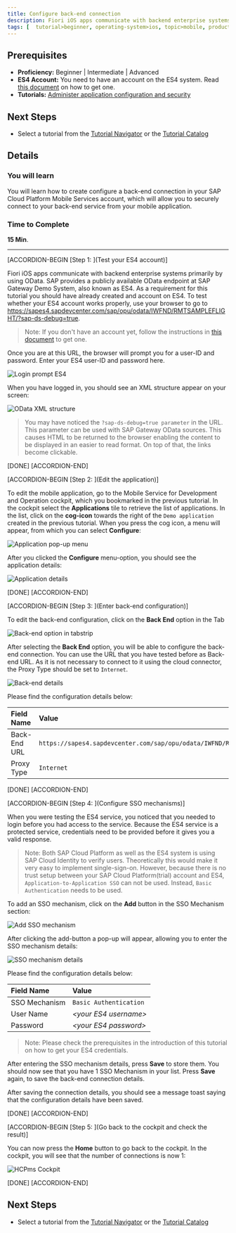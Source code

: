 ```yaml
---
title: Configure back-end connection
description: Fiori iOS apps communicate with backend enterprise systems primarily by using OData. In this tutorial you will create a back-end connection to an OData datasource for your application.
tags: [  tutorial>beginner, operating-system>ios, topic>mobile, products>sap-cloud-platform ]
---
```

## Prerequisites  
 - **Proficiency:** Beginner | Intermediate | Advanced
 - **ES4 Account:** You need to have an account on the ES4 system. Read [this document](https://archive.sap.com/documents/docs/DOC-40986) on how to get one.
 - **Tutorials:** [Administer application configuration and security](http://go.sap.com/developer/tutorials.html?fiori-ios-hcpms-application-setup)

## Next Steps
 - Select a tutorial from the [Tutorial Navigator](http://go.sap.com/developer/tutorial-navigator.html) or the [Tutorial Catalog](http://go.sap.com/developer/tutorials.html)

## Details
### You will learn  
You will learn how to create configure a back-end connection in your SAP Cloud Platform Mobile Services account, which will allow you to securely connect to your back-end service from your mobile application.

### Time to Complete
**15 Min**.

---

[ACCORDION-BEGIN [Step 1: ](Test your ES4 account)]

Fiori iOS apps communicate with backend enterprise systems primarily by using OData. SAP provides a publicly available OData endpoint at SAP Gateway Demo System, also known as ES4. As a requirement for this tutorial you should have already created and account on ES4. To test whether your ES4 account works properly, use your browser to go to https://sapes4.sapdevcenter.com/sap/opu/odata/IWFND/RMTSAMPLEFLIGHT/?sap-ds-debug=true.

> Note: If you don't have an account yet, follow the instructions in [this document](https://archive.sap.com/documents/docs/DOC-40986) to get one.

Once you are at this URL, the browser will prompt you for a user-ID and password. Enter your ES4 user-ID and password here.

![Login prompt ES4](image-1.png)

When you have logged in, you should see an XML structure appear on your screen:

![OData XML structure](image-2.png)

> You may have noticed the `?sap-ds-debug=true parameter` in the URL. This parameter can be used with SAP Gateway OData sources. This causes HTML to be returned to the browser enabling the content to be displayed in an easier to read format. On top of that, the links become clickable.

[DONE]
[ACCORDION-END]

[ACCORDION-BEGIN [Step 2: ](Edit the application)]

To edit the mobile application, go to the Mobile Service for Development and Operation cockpit, which you bookmarked in the previous tutorial. In the cockpit select the **Applications** tile to retrieve the list of applications. In the list, click on the **cog-icon** towards the right of the `Demo application` created in the previous tutorial. When you press the cog icon, a menu will appear, from which you can select **Configure**:

![Application pop-up menu](image-3.png)

After you clicked the **Configure** menu-option, you should see the application details:

![Application details](image-4.png)

[DONE]
[ACCORDION-END]

[ACCORDION-BEGIN [Step 3: ](Enter back-end configuration)]

To edit the back-end configuration, click on the **Back End** option in the Tab

![Back-end option in tabstrip](image-5.png)

After selecting the **Back End** option, you will be able to configure the back-end connection. You can use the URL that you have tested before as Back-end URL. As it is not necessary to connect to it using the cloud connector, the Proxy Type should be set to `Internet`.

![Back-end details](image-6.png)

Please find the configuration details below:

Field Name                | Value
:-------------            | :-------------
Back-End URL              | `https://sapes4.sapdevcenter.com/sap/opu/odata/IWFND/RMTSAMPLEFLIGHT/`
Proxy Type                | `Internet`

[DONE]
[ACCORDION-END]

[ACCORDION-BEGIN [Step 4: ](Configure SSO mechanisms)]

When you were testing the ES4 service, you noticed that you needed to login before you had access to the service. Because the ES4 service is a protected service, credentials need to be provided before it gives you a valid response.

> Note: Both SAP Cloud Platform as well as the ES4 system is using SAP Cloud Identity to verify users. Theoretically this would make it very easy to implement single-sign-on. However, because there is no trust setup between your SAP Cloud Platform(trial) account and ES4, `Application-to-Application SSO` can not be used. Instead, `Basic Authentication` needs to be used.

To add an SSO mechanism, click on the **Add** button in the SSO Mechanism section:

![Add SSO mechanism](image-7.png)

After clicking the add-button a pop-up will appear, allowing you to enter the SSO mechanism details:

![SSO mechanism details](image-8.png)

Please find the configuration details below:

Field Name                | Value
:-------------            | :-------------
SSO Mechanism             | `Basic Authentication`
User Name                 | *&lt;your ES4 username&gt;*
Password                  | *&lt;your ES4 password&gt;*

> Note: Please check the prerequisites in the introduction of this tutorial on how to get your ES4 credentials.

After entering the SSO mechanism details, press **Save** to store them. You should now see that you have 1 SSO Mechanism in your list. Press **Save** again, to save the back-end connection details.

After saving the connection details, you should see a message toast saying that the configuration details have been saved.

[DONE]
[ACCORDION-END]

[ACCORDION-BEGIN [Step 5: ](Go back to the cockpit and check the result)]

You can now press the **Home** button to go back to the cockpit. In the cockpit, you will see that the number of connections is now 1:

![HCPms Cockpit](image-9.png)

[DONE]
[ACCORDION-END]

## Next Steps
 - Select a tutorial from the [Tutorial Navigator](http://go.sap.com/developer/tutorial-navigator.html) or the [Tutorial Catalog](http://go.sap.com/developer/tutorials.html)
